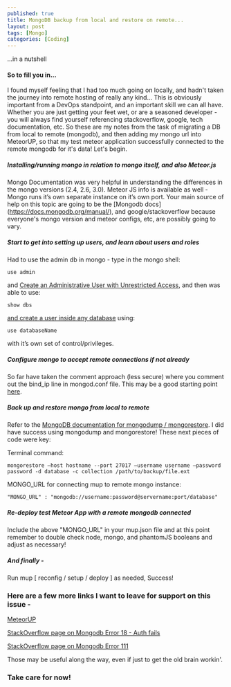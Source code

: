 ```yaml
---
published: true
title: MongoDB backup from local and restore on remote...
layout: post
tags: [Mongo]
categories: [Coding]
---
```

...in a nutshell

#### So to fill you in...
I found myself feeling that I had too much going on locally, and hadn't taken the journey into remote hosting of really any kind... This is obviously important from a DevOps standpoint, and an important skill we can all have. Whether you are just getting your feet wet, or are a seasoned developer - you will always find yourself referencing stackoverflow, google, tech documentation, etc. So these are my notes from the task of migrating a DB from local to remote (mongodb), and then adding my mongo url into MeteorUP, so that my test meteor application successfully connected to the remote mongodb for it's data! Let's begin.

##### Installing/running mongo in relation to mongo itself, and also Meteor.js
Mongo Documentation was very helpful in understanding the differences in the mongo versions (2.4, 2.6, 3.0). Meteor JS info is available as well - Mongo runs it’s own separate instance on it’s own port. Your main source of help on this topic are going to be the [Mongodb docs] (https://docs.mongodb.org/manual/), and google/stackoverflow because everyone's mongo version and meteor configs, etc, are possibly going to vary. 

##### Start to get into setting up users, and learn about users and roles
Had to use the admin db in mongo - type in the mongo shell: 

    use admin 

and [Create an Administrative User with Unrestricted Access](https://docs.mongodb.org/manual/tutorial/add-admin-user/), and then was able to use:

    show dbs
     
[and create a user inside any database](https://docs.mongodb.org/manual/tutorial/manage-users-and-roles/) using: 

    use databaseName 
    
with it’s own set of control/privileges.

##### Configure mongo to accept remote connections if not already
So far have taken the comment approach (less secure) where you comment out the bind_ip line in mongod.conf file. This may be a good starting point [here](http://www.mkyong.com/mongodb/mongodb-allow-remote-access/).

##### Back up and restore mongo from local to remote
Refer to the [MongoDB documentation for mongodump / mongorestore](https://docs.mongodb.org/manual/tutorial/backup-and-restore-tools/). I did have success using mongodump and mongorestore! These next pieces of code were key:

Terminal command: 

	mongorestore —host hostname --port 27017 —username username —password password -d database -c collection /path/to/backup/file.ext
MONGO_URL for connecting mup to remote mongo instance:

	"MONGO_URL" : "mongodb://username:password@servername:port/database"
	
##### Re-deploy test Meteor App with a remote mongodb connected
Include the above "MONGO_URL" in your mup.json file and at this point remember to double check node, mongo, and phantomJS booleans and adjust as necessary!

##### And finally -
Run 
	mup [ reconfig / setup / deploy ] 
as needed, Success!

### Here are a few more links I want to leave for support on this issue - 
[MeteorUP](https://github.com/arunoda/meteor-up)

[StackOverflow page on Mongodb Error 18 - Auth fails](http://stackoverflow.com/questions/18216712/cannot-authenticate-into-mongo-auth-fails)

[StackOverflow page on Mongodb Error 111](http://stackoverflow.com/questions/24899849/connection-refused-to-mongodb-errno-111)

Those may be useful along the way, even if just to get the old brain workin'. 

### Take care for now!